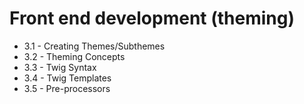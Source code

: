 # Front end development (theming)

- 3.1 - Creating Themes/Subthemes
- 3.2 - Theming Concepts
- 3.3 - Twig Syntax
- 3.4 - Twig Templates
- 3.5 - Pre-processors
